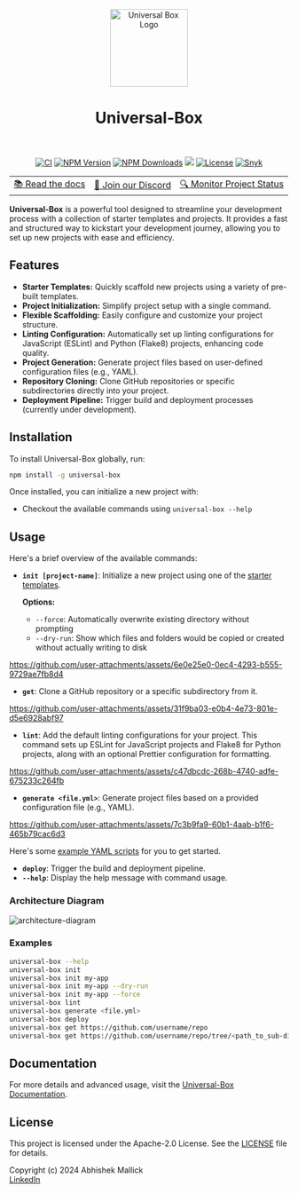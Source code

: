 <div align="center">
  <a href="https://www.npmjs.com/package/universal-box">
    <img src="https://github.com/user-attachments/assets/6a8119d2-e60a-470e-b426-a598df1aa862" width="140px" alt="Universal Box Logo">
  </a>
    <h1>Universal-Box</h1>
  <br>
  <br/>

</div>

<div align="center">
  <a href="https://img.shields.io/github/actions/workflow/status/Abhishek-Mallick/universal-box/.github%2Fworkflows%2Frelease.yml" target="_blank"><img src="https://img.shields.io/github/actions/workflow/status/Abhishek-Mallick/universal-box/.github%2Fworkflows%2Frelease.yml?branch=main&style=flat&colorA=000000&colorB=000000" alt="CI" /></a>
  <a href="https://www.npmjs.com/package/universal-box" target="_blank"><img src="https://img.shields.io/npm/v/universal-box?style=flat&colorA=000000&colorB=000000" alt="NPM Version" /></a>
    <a href="https://www.npmjs.com/package/universal-box" target="_blank"><img src="https://img.shields.io/npm/dt/universal-box?style=flat&colorA=000000&colorB=000000" alt="NPM Downloads" /></a>
  <a href="https://discord.gg/Ebusy32ctb" target="_blank"><img src="https://img.shields.io/discord/1164935524990066740?style=flat&colorA=000000&colorB=000000&label=discord&logo=discord&logoColor=ffffff" /></a>
  <a href="https://opensource.org/licenses/Apache-2.0"><img alt="License" src="https://img.shields.io/github/license/Abhishek-Mallick/universal-box?color=black" /></a>
<a href="https://snyk.io/advisor/npm-package/universal-box" target="_blank">
  <img src="https://snyk.io/advisor/npm-package/universal-box/badge.svg" alt="Snyk" style="border: none;"/>
</a>
  
<table>
    <tbody>
      <tr>
        <td>
          <a href="https://universal-box.vercel.app/">📚 Read the docs</a>
        </td>
        <td>
          <a href="https://discord.gg/Ebusy32ctb">💬 Join our Discord</a>
        </td>
        <td>
          <a href="https://universal-box.instatus.com" target="_blank">🔍 Monitor Project Status</a>
        </td>
      </tr>
    </tbody>
  </table>
</div>



**Universal-Box** is a powerful tool designed to streamline your development process with a collection of starter templates and projects. It provides a fast and structured way to kickstart your development journey, allowing you to set up new projects with ease and efficiency.

## Features

- **Starter Templates:** Quickly scaffold new projects using a variety of pre-built templates.
- **Project Initialization:** Simplify project setup with a single command.
- **Flexible Scaffolding:** Easily configure and customize your project structure.
- **Linting Configuration:** Automatically set up linting configurations for JavaScript (ESLint) and Python (Flake8) projects, enhancing code quality.
- **Project Generation:** Generate project files based on user-defined configuration files (e.g., YAML).
- **Repository Cloning:** Clone GitHub repositories or specific subdirectories directly into your project.
- **Deployment Pipeline:** Trigger build and deployment processes (currently under development).

## Installation

To install Universal-Box globally, run:

```bash
npm install -g universal-box
```

Once installed, you can initialize a new project with:
 - Checkout the available commands using `universal-box --help`

## Usage

Here's a brief overview of the available commands:

- **`init [project-name]`**: Initialize a new project using one of the [starter templates](https://universal-box.vercel.app/templates).
  
  **Options:**
  - `--force`: Automatically overwrite existing directory without prompting
  - `--dry-run`: Show which files and folders would be copied or created without actually writing to disk

https://github.com/user-attachments/assets/6e0e25e0-0ec4-4293-b555-9729ae7fb8d4

- **`get`**: Clone a GitHub repository or a specific subdirectory from it.
  
https://github.com/user-attachments/assets/31f9ba03-e0b4-4e73-801e-d5e6928abf97

- **`lint`**: Add the default linting configurations for your project. This command sets up ESLint for JavaScript projects and Flake8 for Python projects, along with an optional Prettier configuration for formatting.
  
https://github.com/user-attachments/assets/c47dbcdc-268b-4740-adfe-675233c264fb

- **`generate <file.yml>`**: Generate project files based on a provided configuration file (e.g., YAML).
  
https://github.com/user-attachments/assets/7c3b9fa9-60b1-4aab-b1f6-465b79cac6d3

Here's some [example YAML scripts](https://github.com/Abhishek-Mallick/universal-box/tree/main/website/assets/command/generate) for you to get started.

- **`deploy`**: Trigger the build and deployment pipeline.  
- **`--help`**: Display the help message with command usage.


### Architecture Diagram
![architecture-diagram](https://github.com/user-attachments/assets/710318b3-0a74-4e83-b471-447d6250dbe2)

### Examples

```bash
universal-box --help
universal-box init
universal-box init my-app
universal-box init my-app --dry-run
universal-box init my-app --force
universal-box lint
universal-box generate <file.yml>
universal-box deploy
universal-box get https://github.com/username/repo
universal-box get https://github.com/username/repo/tree/<path_to_sub-directory>
```

## Documentation

For more details and advanced usage, visit the [Universal-Box Documentation](https://universal-box.vercel.app/).

## License

This project is licensed under the Apache-2.0 License. See the [LICENSE](LICENSE) file for details.

Copyright (c) 2024 Abhishek Mallick  
[LinkedIn](https://www.linkedin.com/in/abhishek-mallick09/)

